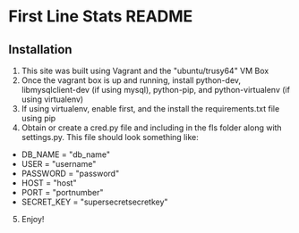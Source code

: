 # First Line Stats README

## Installation
1. This site was built using Vagrant and the "ubuntu/trusy64" VM Box
2. Once the vagrant box is up and running, install python-dev, libmysqlclient-dev (if using mysql), python-pip, and python-virtualenv (if using virtualenv)
3. If using virtualenv, enable first, and the install the requirements.txt file using pip
4. Obtain or create a cred.py file and including in the fls folder along with settings.py. This file should look something like:
  * DB_NAME = "db_name"
  * USER = "username"
  * PASSWORD = "password"
  * HOST = "host"
  * PORT = "portnumber"
  * SECRET_KEY = "supersecretsecretkey"
5. Enjoy!
